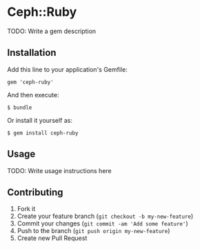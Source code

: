 # Ceph::Ruby

TODO: Write a gem description

## Installation

Add this line to your application's Gemfile:

    gem 'ceph-ruby'

And then execute:

    $ bundle

Or install it yourself as:

    $ gem install ceph-ruby

## Usage

TODO: Write usage instructions here

## Contributing

1. Fork it
2. Create your feature branch (`git checkout -b my-new-feature`)
3. Commit your changes (`git commit -am 'Add some feature'`)
4. Push to the branch (`git push origin my-new-feature`)
5. Create new Pull Request
